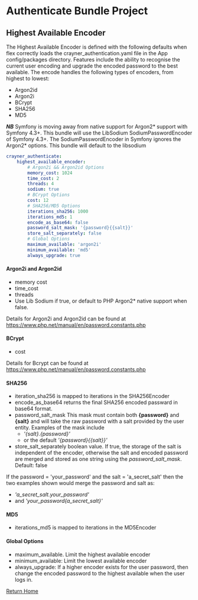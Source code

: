 # Authenticate Bundle Project
## Highest Available Encoder

The Highest Available Encoder is defined with the following defaults when flex correctly loads the crayner_authentication.yaml file in the App config/packages directory.     Features include the ability to recognise the current user encoding and upgrade the encoded password to the best available.  The encode handles the following types of encoders, from highest to lowest:
* Argon2id
* Argon2i
* BCrypt
* SHA256
* MD5

___NB___ Symfony is moving away from native support for Argon2* support with Symfony 4.3+.  This bundle will use the LibSodium SodiumPasswordEncoder of Symfony 4.3+.  The SodiumPasswordEncoder in Symfony ignores the Argon2* options.  This bundle will default to the libsodium 

```yaml
crayner_authenticate:
    highest_available_encoder:
        # Argon2i && Argon2id Options
        memory_cost: 1024
        time_cost: 2
        threads: 4
        sodium: true
        # BCrypt Options
        cost: 12
        # SHA256/MD5 Options
        iterations_sha256: 1000
        iterations_md5: 1
        encode_as_base64: false
        password_salt_mask: '{password}{{salt}}'
        store_salt_separately: false
        # Global Options
        maximum_available: 'argon2i'
        minimum_available: 'md5'
        always_upgrade: true
```
#### Argon2i and Argon2id
* memory cost
* time_cost
* threads
* Use Lib Sodium if true, or default to PHP Argon2* native support when false. 

Details for Argon2i and Argon2id can be found at <a href="https://www.php.net/manual/en/password.constants.php" target="_blank">https://www.php.net/manual/en/password.constants.php</a>

#### BCrypt
* cost

Details for Bcrypt can be found at <a href="https://www.php.net/manual/en/password.constants.php#constant.password-bcrypt" target="_blank">https://www.php.net/manual/en/password.constants.php</a>

#### SHA256
* iteration_sha256 is mapped to iterations in the SHA256Encoder
* encode_as_base64 returns the final SHA256 encoded passward in base64 format.
* password_salt_mask  This mask must contain both __{password}__ and __{salt}__ and will take the raw password with a salt provided by the user entity.  Examples of the mask include 
    * _'{salt}.{password}'_ 
    * or the default _'{password}{{salt}}'_
* store_salt_separately boolean value. If true, the storage of the salt is independent of the encoder, otherwise the salt and encoded password are merged and stored as one string using the _password_salt_mask_. Default: false   

If the password = 'your_password' and the salt = 'a_secret_salt' then the two examples shown would merge the password and salt as:
* _'a_secret_salt.your_password'_ 
* and _'your_password{a_secret_salt}'_

#### MD5
* iterations_md5 is mapped to iterations in the MD5Encoder

#### Global Options
* maximum_available. Limit the highest available encoder
* minimum_available: Limit the lowest available encoder
* always_upgrade: If a higher encoder exists for the user password, then change the encoded password to the highest available when the user logs in.

[Return Home](../README.md)
